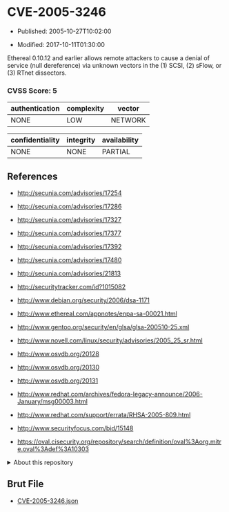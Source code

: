# CVE-2005-3246

- Published: 2005-10-27T10:02:00

- Modified: 2017-10-11T01:30:00

Ethereal 0.10.12 and earlier allows remote attackers to cause a denial of service (null dereference) via unknown vectors in the (1) SCSI, (2) sFlow, or (3) RTnet dissectors.

### CVSS Score: **5**

| authentication | complexity | vector |
| --- | --- | --- |
| NONE | LOW | NETWORK |

| confidentiality | integrity | availability |
| --- | --- | --- |
| NONE | NONE | PARTIAL |

## References

* http://secunia.com/advisories/17254

* http://secunia.com/advisories/17286

* http://secunia.com/advisories/17327

* http://secunia.com/advisories/17377

* http://secunia.com/advisories/17392

* http://secunia.com/advisories/17480

* http://secunia.com/advisories/21813

* http://securitytracker.com/id?1015082

* http://www.debian.org/security/2006/dsa-1171

* http://www.ethereal.com/appnotes/enpa-sa-00021.html

* http://www.gentoo.org/security/en/glsa/glsa-200510-25.xml

* http://www.novell.com/linux/security/advisories/2005_25_sr.html

* http://www.osvdb.org/20128

* http://www.osvdb.org/20130

* http://www.osvdb.org/20131

* http://www.redhat.com/archives/fedora-legacy-announce/2006-January/msg00003.html

* http://www.redhat.com/support/errata/RHSA-2005-809.html

* http://www.securityfocus.com/bid/15148

* https://oval.cisecurity.org/repository/search/definition/oval%3Aorg.mitre.oval%3Adef%3A10303

<details>
<summary>About this repository</summary> 

  This repository is part of the project [Live Hack CVE](https://github.com/Live-Hack-CVE). Main website can be found [www.live-hack.org](https://www.live-hack.org) 
  
  Made by [Sn0wAlice](https://github.com/Sn0wAlice) for the people that care about security and need to have a feed of the latest CVEs. Hope you enjoy it, don't forget to star the repo and follow me on [Twitter](https://twitter.com/Sn0wAlice) and [Github](https://github.com/Sn0wAlice). And that is my [personnal website](https://www.alice-snow.me/)

  - [Home Page](https://github.com/Live-Hack-CVE)
  - [Framework](https://github.com/Live-Hack-CVE/cve-framework)
  - [CVE database](https://github.com/Live-Hack-CVE/full_database)
  - [Changelog](https://github.com/Live-Hack-CVE/Changelog)
</details>

## Brut File

* [CVE-2005-3246.json](https://raw.githubusercontent.com/Live-Hack-CVE/full_database/main/cves/2005/CVE-2005-3246.json)

